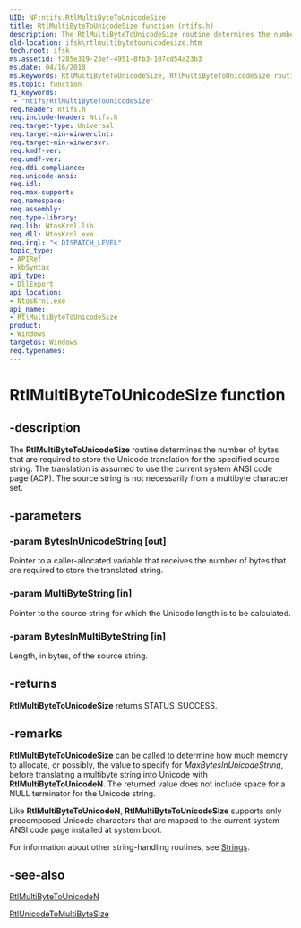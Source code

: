 ```yaml
---
UID: NF:ntifs.RtlMultiByteToUnicodeSize
title: RtlMultiByteToUnicodeSize function (ntifs.h)
description: The RtlMultiByteToUnicodeSize routine determines the number of bytes that are required to store the Unicode translation for the specified source string.
old-location: ifsk\rtlmultibytetounicodesize.htm
tech.root: ifsk
ms.assetid: f285e319-23ef-4951-8fb3-107cd54a23b3
ms.date: 04/16/2018
ms.keywords: RtlMultiByteToUnicodeSize, RtlMultiByteToUnicodeSize routine [Installable File System Drivers], ifsk.rtlmultibytetounicodesize, ntifs/RtlMultiByteToUnicodeSize, rtlref_f2e77505-7c59-4bb2-993f-622ea16a83c6.xml
ms.topic: function
f1_keywords:
 - "ntifs/RtlMultiByteToUnicodeSize"
req.header: ntifs.h
req.include-header: Ntifs.h
req.target-type: Universal
req.target-min-winverclnt: 
req.target-min-winversvr: 
req.kmdf-ver: 
req.umdf-ver: 
req.ddi-compliance: 
req.unicode-ansi: 
req.idl: 
req.max-support: 
req.namespace: 
req.assembly: 
req.type-library: 
req.lib: NtosKrnl.lib
req.dll: NtosKrnl.exe
req.irql: "< DISPATCH_LEVEL"
topic_type:
- APIRef
- kbSyntax
api_type:
- DllExport
api_location:
- NtosKrnl.exe
api_name:
- RtlMultiByteToUnicodeSize
product:
- Windows
targetos: Windows
req.typenames: 
---
```


# RtlMultiByteToUnicodeSize function


## -description


The <b>RtlMultiByteToUnicodeSize</b> routine determines the number of bytes that are required to store the Unicode translation for the specified source string. The translation is assumed to use the current system ANSI code page (ACP). The source string is not necessarily from a multibyte character set. 


## -parameters




### -param BytesInUnicodeString [out]

Pointer to a caller-allocated variable that receives the number of bytes that are required to store the translated string. 


### -param MultiByteString [in]

Pointer to the source string for which the Unicode length is to be calculated. 


### -param BytesInMultiByteString [in]

Length, in bytes, of the source string. 


## -returns



<b>RtlMultiByteToUnicodeSize</b> returns STATUS_SUCCESS. 




## -remarks



<b>RtlMultiByteToUnicodeSize</b> can be called to determine how much memory to allocate, or possibly, the value to specify for <i>MaxBytesInUnicodeString</i>, before translating a multibyte string into Unicode with <b>RtlMultiByteToUnicodeN</b>. The returned value does not include space for a NULL terminator for the Unicode string. 

Like <b>RtlMultiByteToUnicodeN</b>, <b>RtlMultiByteToUnicodeSize</b> supports only precomposed Unicode characters that are mapped to the current system ANSI code page installed at system boot. 

For information about other string-handling routines, see <a href="https://docs.microsoft.com/windows-hardware/drivers/ddi/content/index">Strings</a>. 




## -see-also




<a href="https://docs.microsoft.com/windows-hardware/drivers/ddi/content/ntifs/nf-ntifs-rtlmultibytetounicoden">RtlMultiByteToUnicodeN</a>



<a href="https://docs.microsoft.com/windows-hardware/drivers/ddi/content/ntifs/nf-ntifs-rtlunicodetomultibytesize">RtlUnicodeToMultiByteSize</a>
 

 

